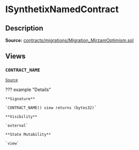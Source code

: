 # ISynthetixNamedContract

## Description

**Source:** [contracts/migrations/Migration_MirzamOptimism.sol](https://github.com/Synthetixio/synthetix/tree/v2.64.0-alpha/contracts/migrations/Migration_MirzamOptimism.sol)

## Views

### `CONTRACT_NAME`

<sub>[Source](https://github.com/Synthetixio/synthetix/tree/v2.64.0-alpha/contracts/migrations/Migration_MirzamOptimism.sol#L11)</sub>

??? example "Details"

    **Signature**

    `CONTRACT_NAME() view returns (bytes32)`

    **Visibility**

    `external`

    **State Mutability**

    `view`
